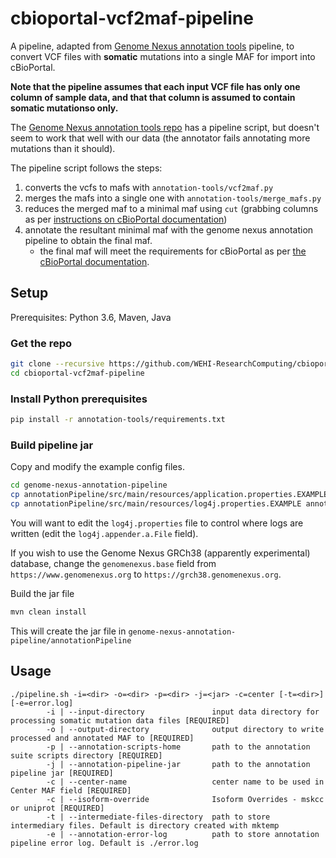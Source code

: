 # cbioportal-vcf2maf-pipeline
A pipeline, adapted from [Genome Nexus annotation tools](https://github.com/genome-nexus/annotation-tools) pipeline, to convert VCF files with **somatic** mutations into a single MAF for import into cBioPortal.

**Note that the pipeline assumes that each input VCF file has only one column of sample data, and that that column is assumed to contain somatic mutationso only.**

The [Genome Nexus annotation tools repo](https://github.com/genome-nexus/annotation-tools) has a pipeline script,
but doesn't seem to work that well with our data (the annotator fails annotating more mutations than it should).

The pipeline script follows the steps:

1. converts the vcfs to mafs with `annotation-tools/vcf2maf.py`
2. merges the mafs into a single one with `annotation-tools/merge_mafs.py`
3. reduces the merged maf to a minimal maf using `cut` (grabbing columns as per [instructions on cBioPortal documentation](https://docs.cbioportal.org/file-formats/#minimal-maf-file-format))
4. annotate the resultant minimal maf with the genome nexus annotation pipeline to obtain the final maf.
    - the final maf will meet the requirements for cBioPortal as per [the cBioPortal documentation](https://docs.cbioportal.org/file-formats/#cbioportal-mutation-data-file-format).

## Setup

Prerequisites: Python 3.6, Maven, Java

### Get the repo

```bash
git clone --recursive https://github.com/WEHI-ResearchComputing/cbioportal-vcf2maf-pipeline.git```
cd cbioportal-vcf2maf-pipeline
```

### Install Python prerequisites

```bash
pip install -r annotation-tools/requirements.txt
```

### Build pipeline jar

Copy and modify the example config files.

```bash
cd genome-nexus-annotation-pipeline
cp annotationPipeline/src/main/resources/application.properties.EXAMPLE annotationPipeline/src/main/resources/application.properties
cp annotationPipeline/src/main/resources/log4j.properties.EXAMPLE annotationPipeline/src/main/resources/log4j.properties
```

You will want to edit the `log4j.properties` file to control where logs are written (edit the `log4j.appender.a.File` field).

If you wish to use the Genome Nexus GRCh38 (apparently experimental) database, change the
`genomenexus.base` field from `https://www.genomenexus.org` to `https://grch38.genomenexus.org`.

Build the jar file

```bash
mvn clean install
```

This will create the jar file in `genome-nexus-annotation-pipeline/annotationPipeline`

## Usage

```output
./pipeline.sh -i=<dir> -o=<dir> -p=<dir> -j=<jar> -c=center [-t=<dir>] [-e=error.log]
        -i | --input-directory               input data directory for processing somatic mutation data files [REQUIRED]
        -o | --output-directory              output directory to write processed and annotated MAF to [REQUIRED]
        -p | --annotation-scripts-home       path to the annotation suite scripts directory [REQUIRED]
        -j | --annotation-pipeline-jar       path to the annotation pipeline jar [REQUIRED]
        -c | --center-name                   center name to be used in Center MAF field [REQUIRED]
        -c | --isoform-override              Isoform Overrides - mskcc or uniprot [REQUIRED]
        -t | --intermediate-files-directory  path to store intermediary files. Default is directory created with mktemp
        -e | --annotation-error-log          path to store annotation pipeline error log. Default is ./error.log
```
